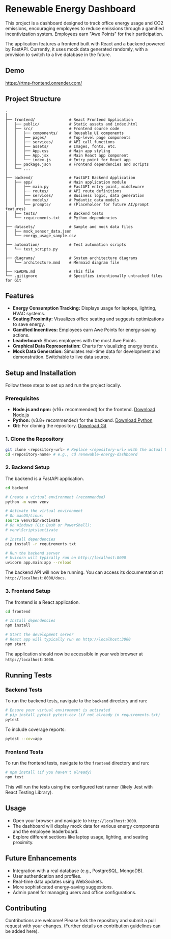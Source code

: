 # Renewable Energy Dashboard

This project is a dashboard designed to track office energy usage and CO2 emissions, encouraging employees to reduce emissions through a gamified incentivization system. Employees earn "Awe Points" for their participation.

The application features a frontend built with React and a backend powered by FastAPI. Currently, it uses mock data generated randomly, with a provision to switch to a live database in the future.

## Demo
https://rtms-frontend.onrender.com/

## Project Structure

```
.
│
├── frontend/               # React Frontend Application
│   ├── public/             # Static assets and index.html
│   ├── src/                # Frontend source code
│   │   ├── components/     # Reusable UI components
│   │   ├── pages/          # Top-level page components
│   │   ├── services/       # API call functions
│   │   ├── assets/         # Images, fonts, etc.
│   │   ├── App.css         # Main app styling
│   │   ├── App.jsx         # Main React app component
│   │   └── index.js        # Entry point for React app
│   ├── package.json        # Frontend dependencies and scripts
│   └── ...
│
├── backend/                # FastAPI Backend Application
│   ├── app/                # Main application module
│   │   ├── main.py         # FastAPI entry point, middleware
│   │   ├── routes/         # API route definitions
│   │   ├── services/       # Business logic, data generation
│   │   ├── models/         # Pydantic data models
│   │   └── prompts/        # (Placeholder for future AI/prompt features)
│   ├── tests/              # Backend tests
│   └── requirements.txt    # Python dependencies
│
├── datasets/               # Sample and mock data files
│   ├── mock_sensor_data.json
│   └── energy_usage_sample.csv
│
├── automation/             # Test automation scripts
│   └── test_scripts.py
│
├── diagrams/               # System architecture diagrams
│   └── architecture.mmd    # Mermaid diagram file
│
├── README.md               # This file
└── .gitignore              # Specifies intentionally untracked files for Git
```

## Features

*   **Energy Consumption Tracking:** Displays usage for laptops, lighting, HVAC systems.
*   **Seating Proximity:** Visualizes office seating and suggests optimizations to save energy.
*   **Gamified Incentives:** Employees earn Awe Points for energy-saving actions.
*   **Leaderboard:** Shows employees with the most Awe Points.
*   **Graphical Data Representation:** Charts for visualizing energy trends.
*   **Mock Data Generation:** Simulates real-time data for development and demonstration. Switchable to live data source.

## Setup and Installation

Follow these steps to set up and run the project locally.

### Prerequisites

*   **Node.js and npm:** (v16+ recommended) for the frontend. [Download Node.js](https://nodejs.org/)
*   **Python:** (v3.8+ recommended) for the backend. [Download Python](https://www.python.org/)
*   **Git:** For cloning the repository. [Download Git](https://git-scm.com/)

### 1. Clone the Repository

```bash
git clone <repository-url> # Replace <repository-url> with the actual URL
cd <repository-name> # e.g., cd renewable-energy-dashboard
```

### 2. Backend Setup

The backend is a FastAPI application.

```bash
cd backend

# Create a virtual environment (recommended)
python -m venv venv

# Activate the virtual environment
# On macOS/Linux:
source venv/bin/activate
# On Windows (Git Bash or PowerShell):
# venv\Scripts\activate

# Install dependencies
pip install -r requirements.txt

# Run the backend server
# Uvicorn will typically run on http://localhost:8000
uvicorn app.main:app --reload
```
The backend API will now be running. You can access its documentation at `http://localhost:8000/docs`.

### 3. Frontend Setup

The frontend is a React application.

```bash
cd frontend

# Install dependencies
npm install

# Start the development server
# React app will typically run on http://localhost:3000
npm start
```
The application should now be accessible in your web browser at `http://localhost:3000`.

## Running Tests

### Backend Tests

To run the backend tests, navigate to the `backend` directory and run:

```bash
# Ensure your virtual environment is activated
# pip install pytest pytest-cov (if not already in requirements.txt)
pytest
```
To include coverage reports:
```bash
pytest --cov=app
```

### Frontend Tests

To run the frontend tests, navigate to the `frontend` directory and run:

```bash
# npm install (if you haven't already)
npm test
```
This will run the tests using the configured test runner (likely Jest with React Testing Library).

## Usage

*   Open your browser and navigate to `http://localhost:3000`.
*   The dashboard will display mock data for various energy components and the employee leaderboard.
*   Explore different sections like laptop usage, lighting, and seating proximity.

## Future Enhancements

*   Integration with a real database (e.g., PostgreSQL, MongoDB).
*   User authentication and profiles.
*   Real-time data updates using WebSockets.
*   More sophisticated energy-saving suggestions.
*   Admin panel for managing users and office configurations.

## Contributing

Contributions are welcome! Please fork the repository and submit a pull request with your changes.
(Further details on contribution guidelines can be added here).
